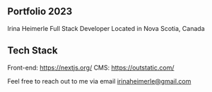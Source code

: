 ## Portfolio 2023
Irina Heimerle
Full Stack Developer
Located in Nova Scotia, Canada

## Tech Stack
Front-end: https://nextjs.org/
CMS: https://outstatic.com/

Feel free to reach out to me via email <a href="mailto:irinaheimerle@gmail.com">irinaheimerle@gmail.com</a> 